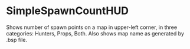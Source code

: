 # SimpleSpawnCountHUD

Shows number of spawn points on a map in upper-left corner, in three categories: Hunters, Props, Both. Also shows map name as generated by .bsp file.
